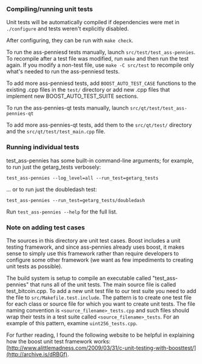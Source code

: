 ### Compiling/running unit tests

Unit tests will be automatically compiled if dependencies were met in `./configure`
and tests weren't explicitly disabled.

After configuring, they can be run with `make check`.

To run the ass-penniesd tests manually, launch `src/test/test_ass-pennies`. To recompile
after a test file was modified, run `make` and then run the test again. If you
modify a non-test file, use `make -C src/test` to recompile only what's needed
to run the ass-penniesd tests.

To add more ass-penniesd tests, add `BOOST_AUTO_TEST_CASE` functions to the existing
.cpp files in the `test/` directory or add new .cpp files that
implement new BOOST_AUTO_TEST_SUITE sections.

To run the ass-pennies-qt tests manually, launch `src/qt/test/test_ass-pennies-qt`

To add more ass-pennies-qt tests, add them to the `src/qt/test/` directory and
the `src/qt/test/test_main.cpp` file.

### Running individual tests

test_ass-pennies has some built-in command-line arguments; for
example, to run just the getarg_tests verbosely:

    test_ass-pennies --log_level=all --run_test=getarg_tests

... or to run just the doubledash test:

    test_ass-pennies --run_test=getarg_tests/doubledash

Run `test_ass-pennies --help` for the full list.

### Note on adding test cases

The sources in this directory are unit test cases.  Boost includes a
unit testing framework, and since ass-pennies already uses boost, it makes
sense to simply use this framework rather than require developers to
configure some other framework (we want as few impediments to creating
unit tests as possible).

The build system is setup to compile an executable called "test_ass-pennies"
that runs all of the unit tests.  The main source file is called
test_bitcoin.cpp. To add a new unit test file to our test suite you need
to add the file to `src/Makefile.test.include`. The pattern is to create
one test file for each class or source file for which you want to create
unit tests.  The file naming convention is `<source_filename>_tests.cpp`
and such files should wrap their tests in a test suite
called `<source_filename>_tests`. For an example of this pattern,
examine `uint256_tests.cpp`.

For further reading, I found the following website to be helpful in
explaining how the boost unit test framework works:
[http://www.alittlemadness.com/2009/03/31/c-unit-testing-with-boosttest/](http://archive.is/dRBGf).

